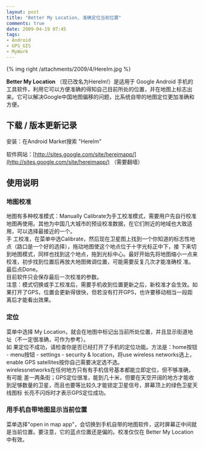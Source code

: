 ```yaml
---
layout: post
title: "Better My Location, 准确定位当前位置"
comments: true
date: 2009-04-19 07:45
tags:
- Android
- GPS_GIS
- MyWork
---
```


{% img right /attachments/2009/4/HereIm.jpg %}

**Better My Location** （现已改名为HereIm!）是适用于 Google Android 手机的工具软件，利用它可以方便准确的得知自己目前所处的位置，并在地图上标志出来。它可以解决Google中国地图偏移的问题，比系统自带的地图定位更加准确和方便。

## 下载 / 版本更新记录

安装：在Android Market搜索 "HereIm"

软件网站：[http://sites.google.com/site/hereimapp/](http://sites.google.com/site/hereimapp/) （需要翻墙）

## 使用说明
  
### 地图校准  
  
地图有多种校准模式：Manually Calibrate为手工校准模式，需要用户先自行校准地图再使用。其他为中国几大城市的预设校准数据，在它们附近的地域也大致适用，可以选择最接近的一个。  
手 工校准，在菜单中选Calibrate，然后现在卫星图上找到一个你知道的标志性地点（路口是一个好的选择），拖动地图使这个地点位于十字光标正中下，接 下来切到地图模式，同样也找到这个地点，拖到光标中心。最好开始先将地图缩小一点来校准，初步找到位置后再放大地图微调位置，可能需要反复几次才能准确校 准。最后点Done。  
目前软件只会保存最后一次校准的参数。  
注意：模式切换或手工校准后，需要手机收到位置更新之后，新校准才会生效。如果打开了GPS，位置会更新得很快，但若没有打开GPS，也许要移动相当一段距离后才能看出效果。  
  
### 定位  
  
菜单中选择 My Location，就会在地图中标记出当前所处位置，并且显示街道地址（不一定很准确，可作为参考）。  
如 果定位不成功，请检查你是否已经打开了手机的定位功能。方法是：home按钮 - menu按钮 - settings - security & location，将use wireless networks选上，enable GPS satellites按你自己需要决定选不选。  
wirelessnetworks在任何地方只有有手机信号基本都能立即定位，但不够准确，有可能 差一两条街；GPS定位很准，能到几十米，但要在天空开阔的地方才能收到足够数量的卫星，而且也要等比较久才能锁定卫星信号，屏幕顶上的绿色卫星天线图标 长亮不闪烁时才表示GPS定位成功。  
  
### 用手机自带地图显示当前位置  
  
菜单选择"open in map app"，会切换到手机自带的地图软件，这时屏幕正中间就是当前位置。要注意，它的蓝点位置还是偏的。校准仅仅在 Better My Location 中有效。
